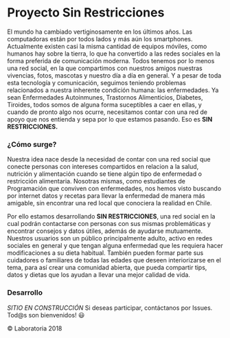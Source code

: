 # Proyecto Sin Restricciones

El mundo ha cambiado vertiginosamente en los últimos años. Las computadoras están por todos lados y más aún los smartphones. Actualmente existen casi la misma cantidad de equipos móviles, como humanos hay sobre la tierra, lo que ha convertido a las redes sociales en la forma preferida de comunicación moderna. Todos tenemos por lo menos una red social, en la que compartimos con nuestros amigos nuestras vivencias, fotos, mascotas y nuestro día a día en general. Y a pesar de toda esta tecnología y comunicación, seguimos teniendo problemas relacionados a nuestra inherente condición humana: las enfermedades. Ya sean Enfermedades Autoinmunes, Trastornos Alimenticios, Diabetes, Tiroides, todos somos de alguna forma suceptibles a caer en ellas, y cuando de pronto algo nos ocurre, necesitamos contar con una red de apoyo que nos entienda y sepa por lo que estamos pasando. Eso es **SIN RESTRICCIONES.**

### ¿Cómo surge?

Nuestra idea nace desde la necesidad de contar con una red social que conecte personas con intereses compartidos en relacion a la salud, nutrición y alimentación cuando se tiene algún tipo de enfermedad o restricción alimentaria. Nosotras mismas, como estudiantes de Programación que conviven con enfermedades, nos hemos visto buscando por internet datos y recetas para llevar la enfermedad de manera más amigable, sin encontrar una red local que conociera la realidad en Chile. 

Por ello estamos desarrollando **SIN RESTRICCIONES**, una red social en la cual podrán contactarse con personas con sus mismas problemáticas y encontrar consejos y datos útiles, además de ayudarse mutuamente. Nuestros usuarios son un público principalmente adulto, activo en redes sociales en general y que tengan alguna enfermedad que les requiera hacer modificaciones a su dieta habitual. También pueden formar parte sus cuidadores o familiares de todas las edades que deseen interiorizarse en el tema, para así crear una comunidad abierta, que pueda compartir tips, datos y dietas que los ayudan a llevar una mejor calidad de vida.

### Desarrollo

*SITIO EN CONSTRUCCIÓN* Si deseas participar, contáctanos por Issues. Tod@s son bienvenidos! :smiley:



© Laboratoria 2018